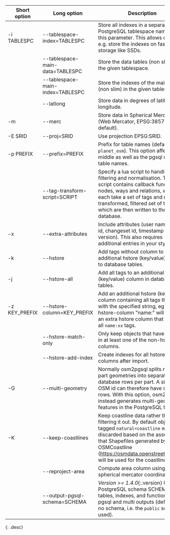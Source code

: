 | Short option  | Long option                       | Description |
| ------------- | --------------------------------- | --- |
| -i TABLESPC   | \--tablespace-index=TABLESPC      | Store all indexes in a separate PostgreSQL tablespace named by this parameter. This allows one to e.g. store the indexes on faster storage like SSDs. |
|               | \--tablespace-main-data=TABLESPC  | Store the data tables (non slim) in the given tablespace. |
|               | \--tablespace-main-index=TABLESPC | Store the indexes of the main tables (non slim) in the given tablespace. |
|               | \--latlong                        | Store data in degrees of latitude & longitude. |
| -m            | \--merc                           | Store data in Spherical Mercator (Web Mercator, EPSG:3857) (the default). |
| -E SRID       | \--proj=SRID                      | Use projection EPSG:SRID. |
| -p PREFIX     | \--prefix=PREFIX                  | Prefix for table names (default: `planet_osm`). This option affects the middle as well as the pgsql output table names. |
|               | \--tag-transform-script=SCRIPT    | Specify a lua script to handle tag filtering and normalisation. The script contains callback functions for nodes, ways and relations, which each take a set of tags and returns a transformed, filtered set of tags which are then written to the database. |
| -x            | \--extra-attributes               | Include attributes (user name, user id, changeset id, timestamp and version). This also requires additional entries in your style file. |
| -k            | \--hstore                         | Add tags without column to an additional hstore (key/value) column to database tables. |
| -j            | \--hstore-all                     | Add all tags to an additional hstore (key/value) column in database tables. |
| -z KEY_PREFIX | \--hstore-column=KEY_PREFIX       | Add an additional hstore (key/value) column containing all tags that start with the specified string, eg \--hstore-column "name:" will produce an extra hstore column that contains all `name:xx` tags. |
|               | \--hstore-match-only              | Only keep objects that have a value in at least one of the non-hstore columns. |
|               | \--hstore-add-index               | Create indexes for all hstore columns after import. |
| -G            | \--multi-geometry                 | Normally osm2pgsql splits multi-part geometries into separate database rows per part. A single OSM id can therefore have several rows. With this option, osm2pgsql instead generates multi-geometry features in the PostgreSQL tables. |
| -K            | \--keep-coastlines                | Keep coastline data rather than filtering it out. By default objects tagged `natural=coastline` will be discarded based on the assumption that Shapefiles generated by OSMCoastline (https://osmdata.openstreetmap.de/) will be used for the coastline data. |
|               | \--reproject-area                 | Compute area column using spherical mercator coordinates. |
|               | \--output-pgsql-schema=SCHEMA     | *Version >= 1.4.0*{:.version} Use PostgreSQL schema SCHEMA for all tables, indexes, and functions in the pgsql and multi outputs (default is no schema, i.e. the `public` schema is used). |
{: .desc}
